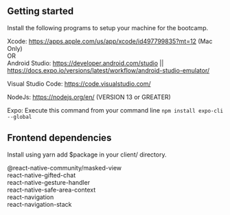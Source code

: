 ## Getting started

Install the following programs to setup your machine for the bootcamp.

Xcode: https://apps.apple.com/us/app/xcode/id497799835?mt=12 (Mac Only) </br>
OR </br>
Android Studio: https://developer.android.com/studio || https://docs.expo.io/versions/latest/workflow/android-studio-emulator/

Visual Studio Code: https://code.visualstudio.com/

NodeJs: https://nodejs.org/en/ (VERSION 13 or GREATER)

Expo: Execute this command from your command line `npm install expo-cli --global`

## Frontend dependencies

Install using yarn add $package in your client/ directory. 

@react-native-community/masked-view </br>
react-native-gifted-chat </br>
react-native-gesture-handler </br>
react-native-safe-area-context </br>
react-navigation </br>
react-navigation-stack </br>
